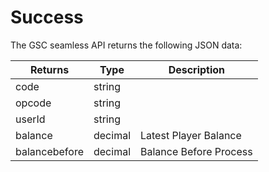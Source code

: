 # Success

The GSC seamless API returns the following JSON data:

Returns | Type | Description
---------- | ------- | -----------
code | string |
opcode | string | 
userId | string |
balance | decimal | Latest Player Balance
balancebefore | decimal | Balance Before Process
